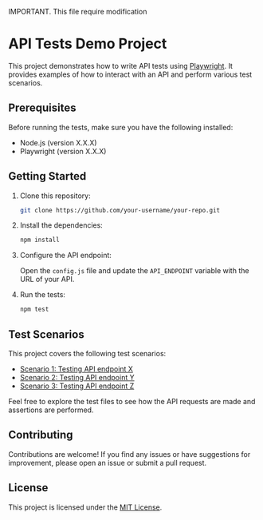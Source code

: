 IMPORTANT. This file require modification

# API Tests Demo Project

This project demonstrates how to write API tests using [Playwright](https://playwright.dev/). It provides examples of how to interact with an API and perform various test scenarios.

## Prerequisites

Before running the tests, make sure you have the following installed:

- Node.js (version X.X.X)
- Playwright (version X.X.X)

## Getting Started

1. Clone this repository:

    ```bash
    git clone https://github.com/your-username/your-repo.git
    ```

2. Install the dependencies:

    ```bash
    npm install
    ```

3. Configure the API endpoint:

    Open the `config.js` file and update the `API_ENDPOINT` variable with the URL of your API.

4. Run the tests:

    ```bash
    npm test
    ```

## Test Scenarios

This project covers the following test scenarios:

- [Scenario 1: Testing API endpoint X](./tests/scenario1.js)
- [Scenario 2: Testing API endpoint Y](./tests/scenario2.js)
- [Scenario 3: Testing API endpoint Z](./tests/scenario3.js)

Feel free to explore the test files to see how the API requests are made and assertions are performed.

## Contributing

Contributions are welcome! If you find any issues or have suggestions for improvement, please open an issue or submit a pull request.

## License

This project is licensed under the [MIT License](./LICENSE).